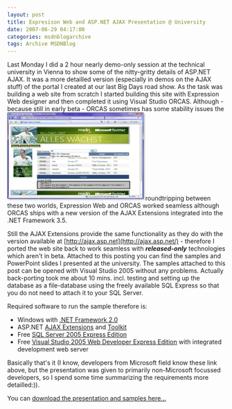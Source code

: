 ```yaml
---
layout: post
title: Expresison Web and ASP.NET AJAX Presentation @ University
date: 2007-06-29 04:17:00
categories: msdnblogarchive
tags: Archive MSDNBlog
---
```


Last Monday I did a 2 hour nearly demo-only session at the technical university in Vienna to show some of the nitty-gritty details of ASP.NET AJAX. It was a more detailled version (especially in demos on the AJAX stuff) of the portal I created at our last Big Days road show. As the task was building a web site from scratch I started building this site with Expression Web designer and then completed it using Visual Studio ORCAS. Although - because still in early beta - ORCAS sometimes has some stability issues the [![image](https://github.com/mszcool/oldmsdnblogarchive/blob/master/media/TNBlogsFS/BlogFileStorage/blogs_msdn/mszcool/WindowsLiveWriter/Expresison.NETAJAXPresentationUniversity_900C/image_thumb.png?raw=true?raw=true)](https://github.com/mszcool/oldmsdnblogarchive/blob/master/media/TNBlogsFS/BlogFileStorage/blogs_msdn/mszcool/WindowsLiveWriter/Expresison.NETAJAXPresentationUniversity_900C/image.png?raw=true?raw=true)roundtripping between these two worlds, Expression Web and ORCAS worked seamless although ORCAS ships with a new version of the AJAX Extensions integrated into the .NET Framework 3.5.


Still the AJAX Extensions provide the same functionality as they do with the version available at [http://ajax.asp.net](http://ajax.asp.net/) - therefore I ported the web site back to work seamless with ***released-only*** technologies which aren't in beta. Attached to this posting you can find the samples and PowerPoint slides I presented at the university. The samples attached to this post can be opened with Visual Studio 2005 without any problems. Actually back-porting took me about 10 mins. incl. testing and setting up the database as a file-database using the freely available SQL Express so that you do not need to attach it to your SQL Server.


Required software to run the sample therefore is:


* Windows with [.NET Framework 2.0](http://www.microsoft.com/downloads/details.aspx?FamilyID=0856eacb-4362-4b0d-8edd-aab15c5e04f5&DisplayLang=en)
* ASP.NET [AJAX Extensions](http://www.microsoft.com/downloads/details.aspx?FamilyID=ca9d90fa-e8c9-42e3-aa19-08e2c027f5d6&displaylang=en) and [Toolkit](http://www.codeplex.com/AtlasControlToolkit/Release/ProjectReleases.aspx?ReleaseId=4923)
* Free [SQL Server 2005 Express Edition](http://www.microsoft.com/downloads/details.aspx?FamilyID=220549b5-0b07-4448-8848-dcc397514b41&DisplayLang=en)
* Free [Visual Studio 2005 Web Developer Express Edition](http://msdn.microsoft.com/vstudio/express/web/) with integrated development web server


Basically that's it (I know, developers from Microsoft field know these link above, but the presentation was given to primarily non-Microsoft focussed developers, so I spend some time summarizing the requirements more detailled:)).


You can [download the presentation and samples here...](http://mszcool.members.winisp.net/Demos/062007_AJAXUniVienna/UniAJAX.zip)


